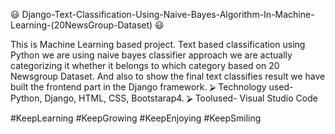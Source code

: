 😃‍‍ ‍‍Django-Text-Classification-Using-Naive-Bayes-Algorithm-In-Machine-Learning-(20NewsGroup-Dataset) 😃‍

This is Machine Learning based project. Text based classification using Python we are using
naive bayes classifier approach we are actually categorizing it whether it belongs to which category based
on 20 Newsgroup Dataset. And also to show the final text classifies result we have built the frontend part
in the Django framework.
⮚ Technology used- Python, Django, HTML, CSS, Bootstarap4.
⮚ Toolused- Visual Studio Code

#KeepLearning #KeepGrowing #KeepEnjoying #KeepSmiling